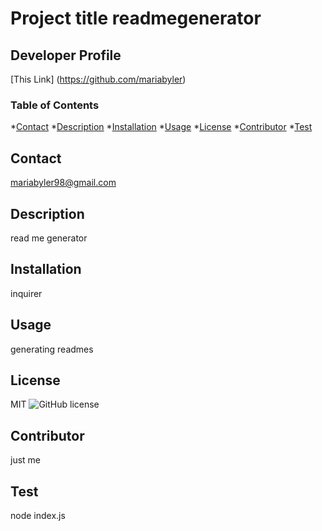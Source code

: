 
# Project title readmegenerator
## Developer Profile
[This Link] (https://github.com/mariabyler)
### Table of Contents
*[Contact](#Contact)
*[Description](#Description)
*[Installation](#Installation)
*[Usage](#Usage)
*[License](#License)
*[Contributor](#Contributor)
*[Test](#Test)
## Contact 
mariabyler98@gmail.com
## Description 
read me generator
## Installation 
inquirer
## Usage 
generating readmes
## License 
MIT 
![GitHub license](https://img.shields.io/badge/license-MIT-blue.svg)
## Contributor 
just me
## Test
node index.js
